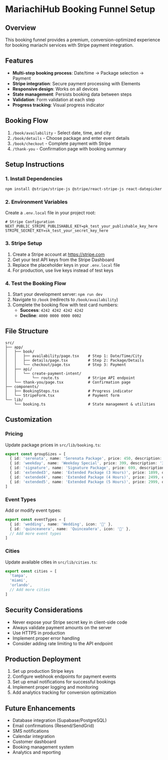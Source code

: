 # MariachiHub Booking Funnel Setup

## Overview
This booking funnel provides a premium, conversion-optimized experience for booking mariachi services with Stripe payment integration.

## Features
- **Multi-step booking process**: Date/time → Package selection → Payment
- **Stripe integration**: Secure payment processing with Elements
- **Responsive design**: Works on all devices
- **State management**: Persists booking data between steps
- **Validation**: Form validation at each step
- **Progress tracking**: Visual progress indicator

## Booking Flow
1. `/book/availability` - Select date, time, and city
2. `/book/details` - Choose package and enter event details
3. `/book/checkout` - Complete payment with Stripe
4. `/thank-you` - Confirmation page with booking summary

## Setup Instructions

### 1. Install Dependencies
```bash
npm install @stripe/stripe-js @stripe/react-stripe-js react-datepicker date-fns stripe
```

### 2. Environment Variables
Create a `.env.local` file in your project root:

```env
# Stripe Configuration
NEXT_PUBLIC_STRIPE_PUBLISHABLE_KEY=pk_test_your_publishable_key_here
STRIPE_SECRET_KEY=sk_test_your_secret_key_here
```

### 3. Stripe Setup
1. Create a Stripe account at https://stripe.com
2. Get your test API keys from the Stripe Dashboard
3. Replace the placeholder keys in your `.env.local` file
4. For production, use live keys instead of test keys

### 4. Test the Booking Flow
1. Start your development server: `npm run dev`
2. Navigate to `/book` (redirects to `/book/availability`)
3. Complete the booking flow with test card numbers:
   - **Success**: `4242 4242 4242 4242`
   - **Decline**: `4000 0000 0000 0002`

## File Structure
```
src/
├── app/
│   ├── book/
│   │   ├── availability/page.tsx    # Step 1: Date/Time/City
│   │   ├── details/page.tsx         # Step 2: Package/Details
│   │   └── checkout/page.tsx        # Step 3: Payment
│   ├── api/
│   │   └── create-payment-intent/
│   │       └── route.ts             # Stripe API endpoint
│   └── thank-you/page.tsx           # Confirmation page
├── components/
│   ├── BookingSteps.tsx             # Progress indicator
│   └── StripeForm.tsx               # Payment form
└── lib/
    └── booking.ts                   # State management & utilities
```

## Customization

### Pricing
Update package prices in `src/lib/booking.ts`:
```typescript
export const groupSizes = [
  { id: 'serenata', name: 'Serenata Package', price: 450, description: '30 minutes - Perfect for birthdays & love tributes' },
  { id: 'weekday', name: 'Weekday Special', price: 399, description: '30 minutes - Limited time offer for off-peak bookings' },
  { id: 'signature', name: 'Signature Package', price: 699, description: '1 hour minimum - Great for weddings & private events' },
  { id: 'extended3', name: 'Extended Package (3 Hours)', price: 1899, description: '3 hours - Ideal for full-day celebrations' },
  { id: 'extended4', name: 'Extended Package (4 Hours)', price: 2499, description: '4 hours - Perfect for continuous entertainment' },
  { id: 'extended5', name: 'Extended Package (5 Hours)', price: 2999, description: '5 hours - Ultimate celebration experience' },
]
```

### Event Types
Add or modify event types:
```typescript
export const eventTypes = [
  { id: 'wedding', name: 'Wedding', icon: '💒' },
  { id: 'quinceanera', name: 'Quinceañera', icon: '👑' },
  // Add more event types
]
```

### Cities
Update available cities in `src/lib/cities.ts`:
```typescript
export const cities = [
  'tampa',
  'miami',
  'orlando',
  // Add more cities
]
```

## Security Considerations
- Never expose your Stripe secret key in client-side code
- Always validate payment amounts on the server
- Use HTTPS in production
- Implement proper error handling
- Consider adding rate limiting to the API endpoint

## Production Deployment
1. Set up production Stripe keys
2. Configure webhook endpoints for payment events
3. Set up email notifications for successful bookings
4. Implement proper logging and monitoring
5. Add analytics tracking for conversion optimization

## Future Enhancements
- Database integration (Supabase/PostgreSQL)
- Email confirmations (Resend/SendGrid)
- SMS notifications
- Calendar integration
- Customer dashboard
- Booking management system
- Analytics and reporting 